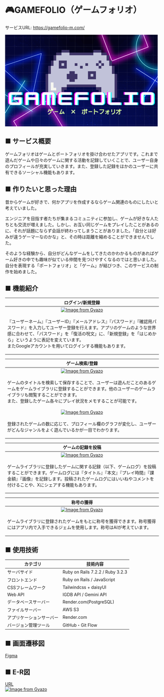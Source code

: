 # 🎮GAMEFOLIO（ゲームフォリオ）
サービスURL: https://gamefolio-m.com/

<img src="app/assets/images/ogp_image.png" width="500">

## ■ サービス概要
ゲームフォリオはゲームとポートフォリオを掛け合わせたアプリです。これまで遊んだゲームや日々のゲームに関する活動を記録していくことで、ユーザー自身のプロフィールが充実していきます。また、登録した記録をほかのユーザーに共有できるソーシャル機能もあります。
## ■ 作りたいと思った理由
昔からゲームが好きで、何かアプリを作成するならゲーム関連のものにしたいと考えていました。

エンジニアを目指す者たちが集まるコミュニティに参加し、ゲームが好きな人たちとも交流が増えました。しかし、お互い同じゲームをプレイしたことがあるのに、それが話題にならず会話が終わってしまうことがありました。「自分とは好みが違うゲーマーなのかな」と、その時は距離を縮めることができませんでした。

そのような経験から、自分がどんなゲームをしてきたのかわかるものがあればゲーム好きの中でも趣味が似ている仲間を見つけやすくなるのではと思いました。自分を表現する「ポートフォリオ」と「ゲーム」が結びつき、このサービスの制作を始めました。

## ■ 機能紹介
| ログイン/新規登録 |
| :--: |
| [![Image from Gyazo](https://i.gyazo.com/bd20d08b79c2686e2497eabc4c48ba1b.png)](https://gyazo.com/bd20d08b79c2686e2497eabc4c48ba1b) |
|<p align="left">『ユーザーネーム』『ユーザーID』『メールアドレス』『パスワード』『確認用パスワード』を入力してユーザー登録を行えます。アプリのゲームのような世界感に合わせて、「パスワード」を「復活の呪文」に、「新規登録」を「はじめから」というように表記を変えています。<br>またGoogleアカウントを用いてログインする機能もあります。</P>|

| ゲーム検索/登録 |
| :--: |
| [![Image from Gyazo](https://i.gyazo.com/14ed92fa52b83470a1534c613d4b05bb.gif)](https://gyazo.com/14ed92fa52b83470a1534c613d4b05bb) |
|<p align="left">ゲームのタイトルを検索して保存することで、ユーザーは遊んだことのあるゲームをゲームライブラリに登録することができます。他のユーザーのゲームライブラリも閲覧することができます。<br>また、登録したゲーム各々にプレイ状況をメモすることが可能です。</P>|
| [![Image from Gyazo](https://i.gyazo.com/e8848f8598772590aba672d4e3eda594.png)](https://gyazo.com/e8848f8598772590aba672d4e3eda594) |
|<p align="left">登録されたゲームの数に応じて、プロフィール欄のグラフが変化し、ユーザーがどんなジャンルをよく遊んでいるかが一目でわかります。</p>|

| ゲームの記録を投稿 |
| :--: |
| [![Image from Gyazo](https://i.gyazo.com/abb5e9b0e03a6576d87837f7aa6cac4a.gif)](https://gyazo.com/abb5e9b0e03a6576d87837f7aa6cac4a) |
|<p align="left">ゲームライブラリに登録したゲームに関する記録（以下、ゲームログ）を投稿することができます。ゲームログには『タイトル』『本文』『プレイ時間』『課金額』『画像』を記録します。投稿されたゲームログにはいいねやコメントを付けることや、Xにシェアする機能もあります。</p>|

| 称号の獲得 |
| :--: |
|[![Image from Gyazo](https://i.gyazo.com/e8502c6e1e546815f944dac3cba4aa84.gif)](https://gyazo.com/e8502c6e1e546815f944dac3cba4aa84)|
|<p align="left">ゲームライブラリに登録されたゲームをもとに称号を獲得できます。称号獲得にはアプリ内で入手できるジェムを使用します。称号はAIが考えています。</p>|

## ■ 使用技術
| カテゴリ | 技術内容 |
| --- | --- |
| サーバサイド | Ruby on Rails 7.2.2 / Ruby 3.2.3 |
| フロントエンド | Ruby on Rails / JavaScript |
| CSSフレームワーク | Tailwindcss + daisyUI |
| Web API | IGDB API / Gemini API |
| データベースサーバー | Render.com(PostgreSQL) |
| ファイルサーバー | AWS S3 |
| アプリケーションサーバー | Render.com |
| バージョン管理ツール | GitHub・Git Flow |

## ■ 画面遷移図
[Figma](https://www.figma.com/design/c6yptGLsBiAPzElvSWo7IT/%E3%82%B2%E3%83%BC%E3%83%A0%E3%83%95%E3%82%A9%E3%83%AA%E3%82%AA?node-id=0-1&t=5zp40octv6rGFT0H-1)
## ■ E-R図
[URL](https://drive.google.com/file/d/1EV_svL9I-K4_CLjvoEyoXjjnHQoK_HPy/view?usp=sharing)<br>
[![Image from Gyazo](https://i.gyazo.com/5a91c8fd77cd07f75fff69713dea1b17.png)](https://gyazo.com/5a91c8fd77cd07f75fff69713dea1b17)
